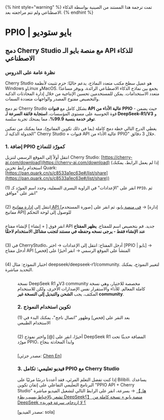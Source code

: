 
{% hint style="warning" %}
تمت ترجمة هذا المستند من الصينية بواسطة الذكاء الاصطناعي ولم تتم مراجعته بعد.
{% endhint %}

# PPIO | بايو ستوديو

## دمج Cherry Studio مع منصة بايو الـ API للذكاء الاصطناعي

### [​](https://ppinfra.com/docs/third-party/cherry-studio-use#%D9%86%D8%B8%D8%B1%D8%A9-%D8%B9%D8%A7%D9%85%D8%A9-%D8%B9%D9%84%D9%89-%D8%A7%D9%84%D8%AF%D8%B1%D8%B3)نظرة عامة على الدروس <a href="#e6-95-99-e7-a8-8b-e6-a6-82-e8-bf-b0" id="e6-95-99-e7-a8-8b-e6-a6-82-e8-bf-b0"></a>

Cherry Studio هو عميل سطح مكتب متعدد النماذج، يدعم حاليًا: حزم تثبيت لأنظمة Windows وLinux وMacOS. يجمع بين نماذج الذكاء الاصطناعي الرائدة، ويوفر مساعدًا متعدد الاستخدامات. يمكن للمستخدمين تحسين الإنتاجية من خلال إدارة المحادثات الذكية والتخصيص مفتوح المصدر والواجهات متعددة السمات.

تم دمج Cherry Studio بشكل كامل مع **قنوات API عالية الأداء من PPIO** - حيث يضمن قوة الحوسبة على مستوى المؤسسات، **استجابة فائقة السرعة لـ DeepSeek-R1/V3** و **توفر خدمة بنسبة 99.9%**، مما يمنحك تجربة سلسة.

يغطي الدرج التالي خطة دمج كاملة (بما في ذلك تكوين المفاتيح)، مما يمكنك من تمكين "الجدولة الذكية لـ Cherry Studio + قنوات API عالية الأداء من PPIO" خلال 3 دقائق.

### [​](https://ppinfra.com/docs/third-party/cherry-studio-use#1-%D8%A5%D8%B6%D8%A7%D9%81%D8%A9-ppio-%D9%83%D9%85%D9%88%D8%B1%D9%91%D8%B6-%D9%86%D9%85%D8%A7%D8%B0%D8%AC)1. إضافة PPIO كمورّد للنماذج <a href="#id-1-e8-bf-9b-e5-85-a5-cherrystudio-ef-bc-8c-e6-b7-bb-e5-8a-a0-e2-80-9cppio-e2-80-9d-e4-bd-9c-e4-b8-ba" id="id-1-e8-bf-9b-e5-85-a5-cherrystudio-ef-bc-8c-e6-b7-bb-e5-8a-a0-e2-80-9cppio-e2-80-9d-e4-bd-9c-e4-b8-ba"></a>

انتقل أولاً إلى الموقع الرسمي لتنزيل Cherry Studio: [https://cherry-ai.com/download](https://cherry-ai.com/download) (إذا لم يعمل الرابط، يمكنك استخدام رابط تخزين Quark: [https://pan.quark.cn/s/c8533a1ec63e#/list/share](https://pan.quark.cn/s/c8533a1ec63e#/list/share))

(1) انقر على "الإعدادات" في الزاوية اليسرى السفلية، وحدد اسم المورّد كـ `PPIO`، ثم انقر على "موافق"

<figure><img src="https://static.ppinfra.com/docs/image/llm/cherry-studio-setting.png" alt=""><figcaption></figcaption></figure>

(2) انتقل إلى [إدارة مفاتيح API في منصة بايو](https://ppinfra.com/user/register?invited_by=JYT9GD\&utm_source=github_cherry-studio)، ثم انقر على [صورة المستخدم] → [إدارة مفاتيح API] للوصول إلى لوحة التحكم

<figure><img src="https://static.ppinfra.com/docs/image/llm/ppinfra-create-api-key-01.png" alt=""><figcaption></figcaption></figure>

انقر فوق [ + إنشاء ] لإنشاء مفتاح API جديد. قم بتخصيص اسم للمفتاح. **يظهر المفتاح عند الإنشاء فقط - يرجى نسخه وحفظه في مستند لتجنب مشاكل الاستخدام لاحقًا**

<figure><img src="https://static.ppinfra.com/docs/image/llm/ppinfra-create-api-key-02.png" alt=""><figcaption></figcaption></figure>

(3) في CherryStudio، أدخل المفتاح: انتقل إلى الإعدادات → اختر [PPIO | بايو] → أدخل مفتاح API المنشأ على الموقع الرسمي → انقر أخيرًا على [فحص]

<figure><img src="https://static.ppinfra.com/docs/image/llm/cherry-studio-3601.PNG" alt=""><figcaption></figcaption></figure>

(4) اختيار النموذج: مثال deepseek/deepseek-r1/community. لتغيير النموذج، يمكنك التحديد مباشرة.

<figure><img src="https://static.ppinfra.com/docs/image/llm/cherry-studio-3602.PNG" alt=""><figcaption></figcaption></>

نسخة DeepSeek R1 وV3 community مخصصة للاختبار، وهي نسخة كاملة المعالم. للأداء والاستقرار نفس الإصدارات الأخرى، ولكن للاستخدام المكثف، يجب **الشحن والتبديل إلى النسخة غير community**.

### [​](https://ppinfra.com/docs/third-party/cherry-studio-use#2-%D8%AA%D9%83%D9%88%D9%8A%D9%86-%D8%A7%D8%B3%D8%AA%D8%AE%D8%AF%D8%A7%D9%85-%D8%A7%D9%84%D9%86%D9%85%D8%A7%D8%B0%D8%AC)2. تكوين استخدام النموذج <a href="#id-2-e6-a8-a1-e5-9e-8b-e4-bd-bf-e7-94-a8-e9-85-8d-e7-bd-ae" id="id-2-e6-a8-a1-e5-9e-8b-e4-bd-bf-e7-94-a8-e9-85-8d-e7-bd-ae"></a>

(1) بعد النقر على [فحص] وظهور "اتصال ناجح"، يمكنك البدء في الاستخدام الطبيعي

<figure><img src="https://static.ppinfra.com/docs/image/llm/cherry-studio-3603.png" alt=""><figcaption></figcaption></figure>

(2) أخيرًا، انقر على [@] واختر نموذج DeepSeek R1 المضافة حديثًا تحت مورّد PPIO، وابدأ المحادثة بنجاح

<figure><img src="https://static.ppinfra.com/docs/image/llm/cherry-studio-ppio-config-02.png" alt=""><figcaption></figcaption></figure>

[مصدر جزئي: [Chen En](https://www.kdocs.cn/l/ctGiF5K6PQoO)]

### [​](https://ppinfra.com/docs/third-party/cherry-studio-use#3-%D9%81%D9%8A%D8%AF%D9%8A%D9%88-%D8%AA%D8%B9%D9%84%D9%8A%D9%85%D9%8A-ppio--cherry-studio)3. فيديو تعليمي: تكامل PPIO مع Cherry Studio <a href="#id-3-ppio-c3-97cherry-studio-e8-a7-86-e9-a2-91-e4-bd-bf-e7-94-a8-e6-95-99-e7-a8-8b" id="id-3-ppio-c3-97cherry-studio-e8-a7-86-e9-a2-91-e4-bd-bf-e7-94-a8-e6-95-99-e7-a8-8b"></a>

إذا كنت تفضل التعلم المرئي، فقد أعددنا درسًا مرئيًا على Bilibili. يساعدك البرنامج التعليمي التفاعلي على إتقان تكوين "PPIO API + Cherry Studio" بسرعة، انقر على الرابط التالي لتشغيل الفيديو مباشرة → [【هل تشعر بالإحباط بسبب بطء DeepSeek؟】 منصة بايو + نسخة كاملة من DeepSeek =؟ لا ازدحام، سرعة فورية](https://www.bilibili.com/video/BV1BZNmeTEwg/?buvid=XX82F37818653072D274A6BB8A4FE7938A30C\&from_spmid=search.search-result.0.0\&is_story_h5=false\&mid=3CpKQv%2Bjnb8k6iTGlUl1eH8FTQ%2FSZMtL1rElX6M3iMo%3D\&plat_id=116\&share_from=ugc\&share_medium=android\&share_plat=android\&share_session_id=b892268f-5751-4f6e-9690-50b37855d346\&share_source=WEIXIN\&share_source=weixin\&share_tag=s_i\&spmid=united.player-video-detail.0.0\&timestamp=1739160448\&unique_k=eKDZuRP\&up_id=3546757841554023\&vd_source=50fea165795ccc47455a165f5bcaeed2)

[مصدر الفيديو: sola]